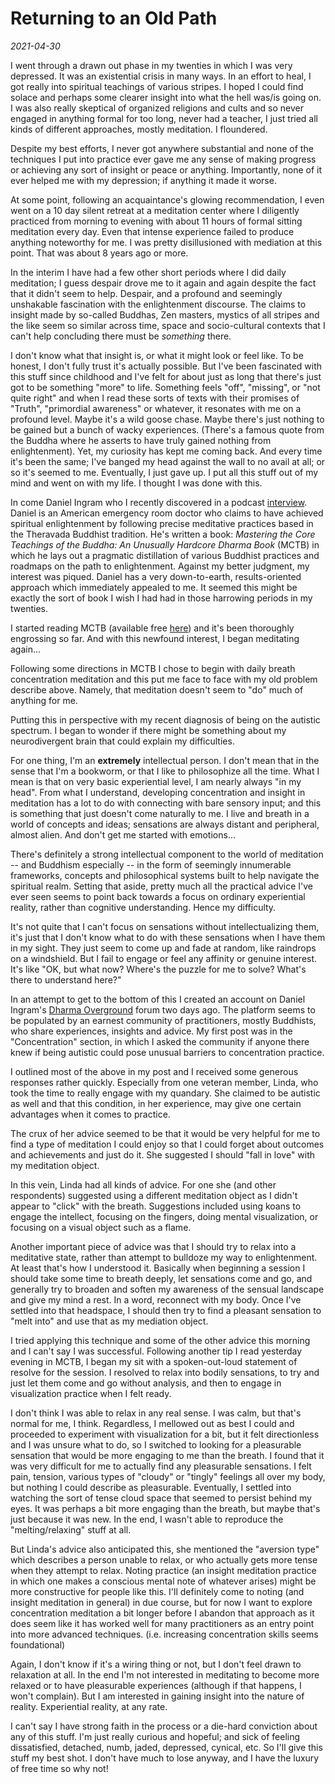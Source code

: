 # Returning to an Old Path

_2021-04-30_

I went through a drawn out phase in my twenties in which I was very depressed. It was an existential crisis in many ways. In an effort to heal, I got really into spiritual teachings of various stripes. I hoped I could find solace and perhaps some clearer insight into what the hell was/is going on. I was also really skeptical of organized religions and cults and so never engaged in anything formal for too long, never had a teacher, I just tried all kinds of different approaches, mostly meditation. I floundered.

Despite my best efforts, I never got anywhere substantial and none of the techniques I put into practice ever gave me any sense of making progress or achieving any sort of insight or peace or anything. Importantly, none of it ever helped me with my depression; if anything it made it worse.

At some point, following an acquaintance's glowing recommendation, I even went on a 10 day silent retreat at a meditation center where I diligently practiced from morning to evening with about 11 hours of formal sitting meditation every day. Even that intense experience failed to produce anything noteworthy for me. I was pretty disillusioned with mediation at this point. That was about 8 years ago or more.

In the interim I have had a few other short periods where I did daily meditation; I guess despair drove me to it again and again despite the fact that it didn't seem to help. Despair, and a profound and seemingly unshakable fascination with the enlightenment discourse. The claims to insight made by so-called Buddhas, Zen masters, mystics of all stripes and the like seem so similar across time, space and socio-cultural contexts that I can't help concluding there must be _something_ there.

I don't know what that insight is, or what it might look or feel like. To be honest, I don't fully trust it's actually possible. But I've been fascinated with this stuff since childhood and I've felt for about just as long that there's just got to be something "more" to life. Something feels "off", "missing", or "not quite right" and when I read these sorts of texts with their promises of "Truth", "primordial awareness" or whatever, it resonates with me on a profound level.
Maybe it's a wild goose chase. Maybe there's just nothing to be gained but a bunch of wacky experiences. (There's a famous quote from the Buddha where he asserts to have truly gained nothing from enlightenment). Yet, my curiosity has kept me coming back. And every time it's been the same; I've banged my head against the wall to no avail at all; or so it's seemed to me. Eventually, I just gave up. I put all this stuff out of my mind and went on with my life. I thought I was done with this.

In come Daniel Ingram who I recently discovered in a podcast [interview](https://revolutionaryleftradio.libsyn.com/ingram). Daniel is an American emergency room doctor who claims to have achieved spiritual enlightenment by following precise meditative practices based in the Theravada Buddhist tradition. He's written a book: _Mastering the Core Teachings of the Buddha: An Unusually Hardcore Dharma Book_ (MCTB) in which he lays out a pragmatic distillation of various Buddhist practices and roadmaps on the path to enlightenment. Against my better judgment, my interest was piqued. Daniel has a very down-to-earth, results-oriented approach which immediately appealed to me. It seemed this might be exactly the sort of book I wish I had had in those harrowing periods in my twenties.

I started reading MCTB (available free [here](https://www.mctb.org)) and it's been thoroughly engrossing so far. And with this newfound interest, I began meditating again...

Following some directions in MCTB I chose to begin with daily breath concentration meditation and this put me face to face with my old problem describe above. Namely, that meditation doesn't seem to "do" much of anything for me.

Putting this in perspective with my recent diagnosis of being on the autistic spectrum. I began to wonder if there might be something about my neurodivergent brain that could explain my difficulties.

For one thing, I'm an **extremely** intellectual person. I don't mean that in the sense that I'm a bookworm, or that I like to philosophize all the time. What I mean is that on very basic experiential level, I am nearly always "in my head". From what I understand, developing concentration and insight in meditation has a lot to do with connecting with bare sensory input; and this is something that just doesn't come naturally to me. I live and breath in a world of concepts and ideas; sensations are always distant and peripheral, almost alien. And don't get me started with emotions...

There's definitely a strong intellectual component to the world of meditation -- and Buddhism especially -- in the form of seemingly innumerable frameworks, concepts and philosophical systems built to help navigate the spiritual realm. Setting that aside, pretty much all the practical advice I've ever seen seems to point back towards a focus on ordinary experiential reality, rather than cognitive understanding. Hence my difficulty.

It's not quite that I can't focus on sensations without intellectualizing them, it's just that I don't know what to do with these sensations when I have them in my sight. They just seem to come up and fade at random, like raindrops on a windshield. But I fail to engage or feel any affinity or genuine interest. It's like "OK, but what now? Where's the puzzle for me to solve? What's there to understand here?"

In an attempt to get to the bottom of this I created an account on Daniel Ingram's [Dharma Overground](https://www.dharmaoverground.org/) forum two days ago. The platform seems to be populated by an earnest community of practitioners, mostly Buddhists, who share experiences, insights and advice. My first post was in the "Concentration" section, in which I asked the community if anyone there knew if being autistic could pose unusual barriers to concentration practice.

I outlined most of the above in my post and I received some generous responses rather quickly. Especially from one veteran member, Linda, who took the time to really engage with my quandary. She claimed to be autistic as well and that this condition, in her experience, may give one certain advantages when it comes to practice.

The crux of her advice seemed to be that it would be very helpful for me to find a type of meditation I could enjoy so that I could forget about outcomes and achievements and just do it. She suggested I should "fall in love" with my meditation object.

In this vein, Linda had all kinds of advice. For one she (and other respondents) suggested using a different meditation object as I didn't appear to "click" with the breath. Suggestions included using koans to engage the intellect, focusing on the fingers, doing mental visualization, or focusing on a visual object such as a flame.

Another important piece of advice was that I should try to relax into a meditative state, rather than attempt to bulldoze my way to enlightenment. At least that's how I understood it. Basically when beginning a session I should take some time to breath deeply, let sensations come and go, and generally try to broaden and soften my awareness of the sensual landscape and give my mind a rest. In a word, reconnect with my body. Once I've settled into that headspace, I should then try to find a pleasant sensation to "melt into" and use that as my mediation object.

I tried applying this technique and some of the other advice this morning and I can't say I was successful. Following another tip I read yesterday evening in MCTB, I began my sit with a spoken-out-loud statement of resolve for the session. I resolved to relax into bodily sensations, to try and just let them come and go without analysis, and then to engage in visualization practice when I felt ready.

I don't think I was able to relax in any real sense. I was calm, but that's normal for me, I think. Regardless, I mellowed out as best I could and proceeded to experiment with visualization for a bit, but it felt directionless and I was unsure what to do, so I switched to looking for a pleasurable sensation that would be more engaging to me than the breath. I found that it was very difficult for me to actually find any pleasurable sensations. I felt pain, tension, various types of "cloudy" or "tingly" feelings all over my body, but nothing I could describe as pleasurable. Eventually, I settled into watching the sort of tense cloud space that seemed to persist behind my eyes. It was perhaps a bit more engaging than the breath, but maybe that's just because it was new. In the end, I wasn't able to reproduce the "melting/relaxing" stuff at all.

But Linda's advice also anticipated this, she mentioned the "aversion type" which describes a person unable to relax, or who actually gets more tense when they attempt to relax. Noting practice (an insight meditation practice in which one makes a conscious mental note of whatever arises) might be more constructive for people like this. I'll definitely come to noting (and insight meditation in general) in due course, but for now I want to explore concentration meditation a bit longer before I abandon that approach as it does seem like it has worked well for many practitioners as an entry point into more advanced techniques. (i.e. increasing concentration skills seems foundational)

Again, I don't know if it's a wiring thing or not, but I don't feel drawn to relaxation at all. In the end I'm not interested in meditating to become more relaxed or to have pleasurable experiences (although if that happens, I won't complain). But I am interested in gaining insight into the nature of reality. Experiential reality, at any rate.

I can't say I have strong faith in the process or a die-hard conviction about any of this stuff. I'm just really curious and hopeful; and sick of feeling dissatisfied, detached, numb, jaded, depressed, cynical, etc. So I'll give this stuff my best shot. I don't have much to lose anyway, and I have the luxury of free time so why not!
